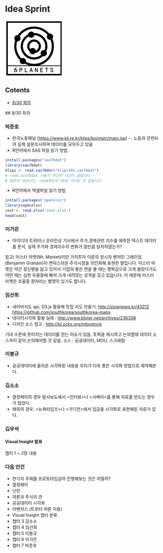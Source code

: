 # Idea Sprint

![](../Images/symbol.png)

## Cotents
- [8/30 회의](#15-08-30)

<a name="15-08-30">
## 8/30 회의

### 박준호
- 한국노동패널 (https://www.kli.re.kr/klips/ko/main/main.jsp)
-- 노동과 관련되어 실제 설문조사하여 데이터를 모아두고 있음
- R언어에서 SAS 파일 읽기 방법
```R
install.packages("sas7bdat")
library(sas7bdat)
klips <- read.sas7bdat("klips15h.sas7bdat")
# read.sas7bdat 사용시 약간의 시간이 걸립니다.
# 멈춘게 아닙니다. read하는데 10분 기다린 것 같습니다.
```
- R언어에서 엑셀파일 읽기 방법
```R
install.packages("openxlsx")
library(openxlsx)
cost <- read.xlsx('cost.xlsx')
head(cost)
```

### 이가은
- 아이디어 트위터나 온라인상 기사에서 주가,경제관련 지수를 예측한 텍스트 데이터를 분석, 실제 주가와 경제지수의 변화가 얼만큼 일치하였는가?

참고) 미스터 마켓(Mr. Market)이란 가치투자 이론의 창시자 벤저민 그레이엄(Benjamin Graham)이 변덕스러운 주식시장을 의인화해 표현한 말입니다. 미스터 마켓은 약간 정신병을 앓고 있어서 기업의 좋은 면을 볼 때는 행복감으로 크게 올랐다가도 어떤 때는 심한 우울증에 빠져 크게 내려앉는 성격을 갖고 있습니다. 이 때문에 미스터 마켓은 조울증 환자라는 별명이 있기도 합니다.

### 임선희
- 네이버지도 api, D3.js 활용해 맛집 지도 만들기:
http://slownews.kr/43212
https://github.com/southkorea/southkorea-maps
- 데이터시각화 활용 실례 :
http://www.bloter.net/archives/236338
- 디자인 소스 참고 :
http://bl.ocks.org/mbostock

기대 수준에 못미치는 데이터를 얻는 이슈가 있음.
토픽을 제시하고 논의할때 데이터 소스까지 같이 논의해야할 것  같음.
소스 : 공공데이터, MOU, 스크래핑

### 이봉규
- 공공데이터에 올라온 시각화된 내용을 우리가 더욱 좋은 시각화 방법으로 제작해본다.

### 김소소
- 열정페이의 경우 탐사보도에서 <인터뷰>나 <서베이>를 통해 자료를 만드는 경우가 많았다.
- 해외의 경우, <뉴욕타임즈>나 <가디언>에서 임금을 시각화로 표현해둔 자료가 있다.

### 김우석
#### Visual Insight 발표
챕터 1 ~ 2장 내용

### 다음 안건
- 한가지 주제를 프로토타입삼아 진행해보는 것은 어떨까?
 - 열정페이
 - 난민
 - 여론과 주식의 관
 - 공공데이터 시각화
 - 어벤저스 (트위터 여론 이용)
- Visual Insight 챕터 분류
 - 챕터 3 김소소
 - 챕터 4 임선희
 - 챕터 5 이봉규
 - 챕터 6 이가은
 - 챕터 7 박준호
